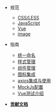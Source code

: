 - 规范
    - [CSS/LESS](guide/less)
    - [JavaScript](guide/js)
    - [Vue](guide/vue)
    - [image](guide/image)

- 指南
    - [统一命名](dev/naming)
    - [样式管理](dev/css)
    - [组件管理](dev/components)
    - [图标集成](dev/icon)
    - [axios集成与使用](dev/axios)
    - [MockJs配置](dev/mockjs)
    - [Vue测试介绍](dev/vue-test)

- [**贡献文档**](contribution)
